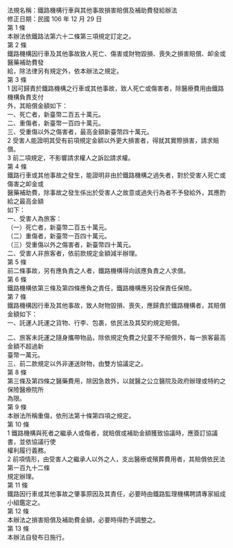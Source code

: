 法規名稱：鐵路機構行車與其他事故損害賠償及補助費發給辦法  
修正日期：民國 106 年 12 月 29 日  
第 1 條  
本辦法依鐵路法第六十二條第三項規定訂定之。  
第 2 條  
鐵路機構因行車及其他事故致人死亡、傷害或財物毀損、喪失之損害賠償、卹金或醫藥補助費發  
給，除法律另有規定外，依本辦法之規定。  
第 3 條  
1 因可歸責於鐵路機構之行車或其他事故，致人死亡或傷害者，除醫療費用由鐵路機構負責支付  
外，其賠償金額如下：  
一、死亡者，新臺幣二百五十萬元。  
二、重傷者，新臺幣一百四十萬元。  
三、受重傷以外之傷害者，最高金額新臺幣四十萬元。  
2 受害人能證明其受有前項規定金額以外更大損害者，得就其實際損害，請求賠償。  
3 前二項規定，不影響請求權人之訴訟請求權。  
第 4 條  
鐵路行車或其他事故之發生，能證明非由於鐵路機構之過失者，對於受害人死亡或傷害之卹金或  
醫藥補助費，除事故之發生係出於受害人之故意或過失行為者不予發給外，其應酌給之最高金額  
如下：  
一、受害人為旅客：  
（一）死亡者，新臺幣二百五十萬元。  
（二）重傷者，新臺幣一百四十萬元。  
（三）受重傷以外之傷害者，新臺幣四十萬元。  
二、受害人非旅客者，依前款規定金額減半辦理。  
第 5 條  
前二條事故，另有應負責之人者，鐵路機構得向該應負責之人求償。  
第 6 條  
鐵路機構依第三條及第四條應負之責任，鐵路機構應另投保責任保險。  
第 7 條  
鐵路機構因行車及其他事故，致人財物毀損、喪失，應歸責於鐵路機構者，其賠償金額如下：  
一、託運人託運之貨物、行李、包裹，依民法及其契約規定賠償。  


二、旅客未託運之隨身攜帶物品，除依規定免費之兒童不予賠償外，每一旅客最高金額不超過新  
臺幣一萬元。  
三、前二款規定以外非運送財物，由雙方協議定之。  
第 8 條  
第三條及第四條之醫藥費用，除因急救外，以就醫之公立醫院及政府辦理或特約之保險醫療院所  
為限。  
第 9 條  
本辦法所稱重傷，依刑法第十條第四項之規定。  
第 10 條  
1 鐵路機構與死者之繼承人或傷者，就賠償或補助金額獲致協議時，應簽訂協議書，並依協議行使  
權利履行義務。  
2 前項情形，由受害人之繼承人以外之人，支出醫療或殯葬費用者，其賠償依民法第一百九十二條  
規定辦理。  
第 11 條  
鐵路因行車或其他事故之肇事原因及其責任，必要時由鐵路監理機構聘請專家組成小組鑑定之。  
第 12 條  
本辦法之損害賠償及補助費金額，必要時得酌予調整之。  
第 13 條  
本辦法自發布日施行。  


